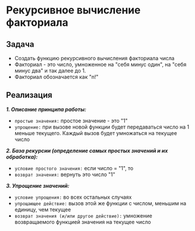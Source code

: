 # Рекурсивное вычисление факториала

## Задача
- Создать функцию рекурсивного вычисления факториала числа
- Факториал - это число, умноженное на "себя минус один", на "себя минус два" и так далее до 1.
- Факториал обозначается как "n!"

## Реализация
**_1. Описание принципа работы:_**
- `простые значения:` простое значение - это "1"
- `упрощение:` при вызове новой функции будет передаваться число на 1 меньше текущего. Каждый вызов будет умножаться на текущее число

**_2. База рекурсии (определение самых простых значений и их обработка):_**
- `условие простого значения:` если число = "1", то
- `возврат значения:` вернуть это число "1"

**_3. Упрощение значений:_**
- `условие упрощения:` во всех остальных случаях
- `упрощающее действие:` вызов этой же функции с числом, меньшим на единицу, чем текущее
- `возврат значения (и/или другое действие):` умножение возвращаемого функцией значения на текущее число
